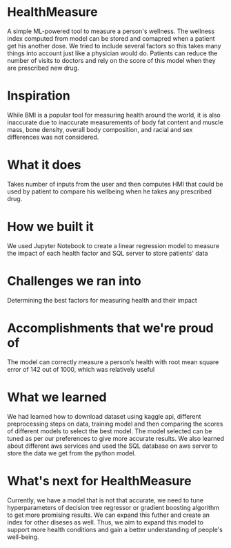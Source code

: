 # HealthMeasure
A simple ML-powered tool to measure a person's wellness. The wellness index computed from model can be stored and comapred when a patient get his another dose. We tried to include several factors so this takes many things into account just like a physician would do. Patients can reduce the number of visits to doctors and rely on the score of this model when they are prescribed new drug.

# Inspiration
While BMI is a popular tool for measuring health around the world, it is also inaccurate due to inaccurate measurements of body fat content and muscle mass, bone density, overall body composition, and racial and sex differences was not considered.

# What it does
Takes number of inputs from the user and then computes HMI that could be used by patient to compare his wellbeing when he takes any prescribed drug. 

# How we built it
We used Jupyter Notebook to create a linear regression model to measure the impact of each health factor and SQL server to store patients' data

# Challenges we ran into
Determining the best factors for measuring health and their impact

# Accomplishments that we're proud of
The model can correctly measure a person’s health with root mean square error of 142 out of 1000, which was relatively useful

# What we learned
We had learned how to download dataset using kaggle api, different preprocessing steps on data, training model and then comparing the scores of different models to select the best model. The model selected can be tuned as per our preferences to give more accurate results. We also learned about different aws services and used the SQL database on aws server to store the data we get from the python model.

# What's next for HealthMeasure
Currently, we have a model that is not that accurate, we need to tune hyperparameters of decision tree regressor or gradient boosting algorithm to get more promising results. We can expand this futher and create an index for other diseses as well. Thus, we aim to expand this model to support more health conditions and gain a better understanding of people's well-being.
